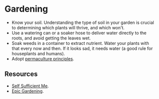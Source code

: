# Gardening

- Know your soil. Understanding the type of soil in your garden is crucial to determining which plants will thrive, and which won't.
- Use a watering can or a soaker hose to deliver water directly to the roots, and avoid getting the leaves wet.
- Soak weeds in a container to extract nutrient. Water your plants with that every now and then. If it looks sad, it needs water (a good rule for houseplants and humans).
- Adopt [permaculture principles](https://youtu.be/acjpwIxZzlA). 

## Resources

- [Self Sufficient Me](https://www.youtube.com/@Selfsufficientme).
- [Epic Gardening](https://www.youtube.com/@epicgardening).
